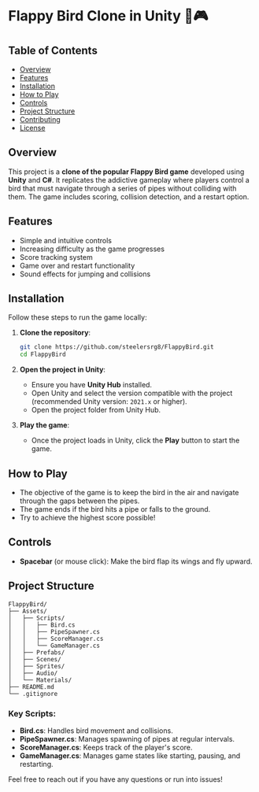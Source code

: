# Flappy Bird Clone in Unity 🐤🎮


## Table of Contents
- [Overview](#overview)
- [Features](#features)
- [Installation](#installation)
- [How to Play](#how-to-play)
- [Controls](#controls)
- [Project Structure](#project-structure)
- [Contributing](#contributing)
- [License](#license)

## Overview
This project is a **clone of the popular Flappy Bird game** developed using **Unity** and **C#**. It replicates the addictive gameplay where players control a bird that must navigate through a series of pipes without colliding with them. The game includes scoring, collision detection, and a restart option.

## Features
- Simple and intuitive controls
- Increasing difficulty as the game progresses
- Score tracking system
- Game over and restart functionality
- Sound effects for jumping and collisions

## Installation
Follow these steps to run the game locally:

1. **Clone the repository**:
    ```bash
    git clone https://github.com/steelersrg8/FlappyBird.git
    cd FlappyBird
    ```
2. **Open the project in Unity**:
   - Ensure you have **Unity Hub** installed.
   - Open Unity and select the version compatible with the project (recommended Unity version: `2021.x` or higher).
   - Open the project folder from Unity Hub.

3. **Play the game**:
   - Once the project loads in Unity, click the **Play** button to start the game.

## How to Play
- The objective of the game is to keep the bird in the air and navigate through the gaps between the pipes.
- The game ends if the bird hits a pipe or falls to the ground.
- Try to achieve the highest score possible!

## Controls
- **Spacebar** (or mouse click): Make the bird flap its wings and fly upward.

## Project Structure
```
FlappyBird/
├── Assets/
│   ├── Scripts/
│   │   ├── Bird.cs
│   │   ├── PipeSpawner.cs
│   │   ├── ScoreManager.cs
│   │   └── GameManager.cs
│   ├── Prefabs/
│   ├── Scenes/
│   ├── Sprites/
│   ├── Audio/
│   └── Materials/
├── README.md
└── .gitignore
```

### Key Scripts:
- **Bird.cs**: Handles bird movement and collisions.
- **PipeSpawner.cs**: Manages spawning of pipes at regular intervals.
- **ScoreManager.cs**: Keeps track of the player's score.
- **GameManager.cs**: Manages game states like starting, pausing, and restarting.

Feel free to reach out if you have any questions or run into issues!

